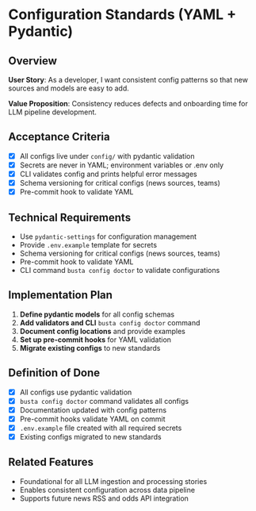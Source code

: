 # Configuration Standards (YAML + Pydantic)

## Overview
**User Story**: As a developer, I want consistent config patterns so that new sources and models are easy to add.

**Value Proposition**: Consistency reduces defects and onboarding time for LLM pipeline development.

## Acceptance Criteria
- [x] All configs live under `config/` with pydantic validation
- [x] Secrets are never in YAML; environment variables or .env only  
- [x] CLI validates config and prints helpful error messages
- [x] Schema versioning for critical configs (news sources, teams)
- [x] Pre-commit hook to validate YAML

## Technical Requirements
- Use `pydantic-settings` for configuration management
- Provide `.env.example` template for secrets
- Schema versioning for critical configs (news sources, teams)
- Pre-commit hook to validate YAML
- CLI command `busta config doctor` to validate configurations

## Implementation Plan
1. **Define pydantic models** for all config schemas
2. **Add validators and CLI** `busta config doctor` command
3. **Document config locations** and provide examples
4. **Set up pre-commit hooks** for YAML validation
5. **Migrate existing configs** to new standards

## Definition of Done
- [x] All configs use pydantic validation
- [x] `busta config doctor` command validates all configs
- [x] Documentation updated with config patterns
- [x] Pre-commit hooks validate YAML on commit
- [x] `.env.example` file created with all required secrets
- [x] Existing configs migrated to new standards

## Related Features
- Foundational for all LLM ingestion and processing stories
- Enables consistent configuration across data pipeline
- Supports future news RSS and odds API integration
